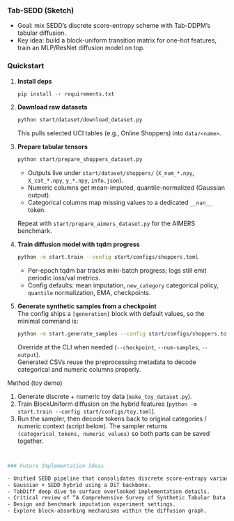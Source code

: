 ### Tab-SEDD (Sketch)

- Goal: mix SEDD’s discrete score-entropy scheme with Tab-DDPM’s tabular diffusion.  
- Key idea: build a block-uniform transition matrix for one-hot features, train an MLP/ResNet diffusion model on top.

### Quickstart

1. **Install deps**  
   ```bash
   pip install -r requirements.txt
   ```

2. **Download raw datasets**  
   ```bash
   python start/dataset/download_dataset.py
   ```
   This pulls selected UCI tables (e.g., Online Shoppers) into `data/<name>`.

3. **Prepare tabular tensors**  
   ```bash
   python start/prepare_shoppers_dataset.py
   ```
   - Outputs live under `start/dataset/shoppers/` (`X_num_*.npy`, `X_cat_*.npy`, `y_*.npy`, `info.json`).
   - Numeric columns get mean-imputed, quantile-normalized (Gaussian output).  
   - Categorical columns map missing values to a dedicated `__nan__` token.

   Repeat with `start/prepare_aimers_dataset.py` for the AIMERS benchmark.

4. **Train diffusion model with tqdm progress**  
   ```bash
   python -m start.train --config start/configs/shoppers.toml
   ```
   - Per-epoch tqdm bar tracks mini-batch progress; logs still emit periodic loss/val metrics.
   - Config defaults: mean imputation, `new_category` categorical policy, `quantile` normalization, EMA, checkpoints.

5. **Generate synthetic samples from a checkpoint**  
   The config ships a `[generation]` block with default values, so the minimal command is:
   ```bash
   python -m start.generate_samples --config start/configs/shoppers.toml
   ```
   Override at the CLI when needed (`--checkpoint`, `--num-samples`, `--output`).  
   Generated CSVs reuse the preprocessing metadata to decode categorical and numeric columns properly.

Method (toy demo)
1. Generate discrete + numeric toy data (`make_toy_dataset.py`).
2. Train BlockUniform diffusion on the hybrid features (`python -m start.train --config start/configs/toy.toml`).
3. Run the sampler, then decode tokens back to original categories / numeric context (script below). The sampler returns `(categorical_tokens, numeric_values)` so both parts can be saved together.
  ```bash


### Future Implementation Ideas

- Unified SEDD pipeline that consolidates discrete score-entropy variants.
- Gaussian + SEDD hybrid using a DiT backbone.
- TabDiff deep dive to surface overlooked implementation details.
- Critical review of “A Comprehensive Survey of Synthetic Tabular Data Generation.”
- Design and benchmark imputation experiment settings.
- Explore block-absorbing mechanisms within the diffusion graph.
